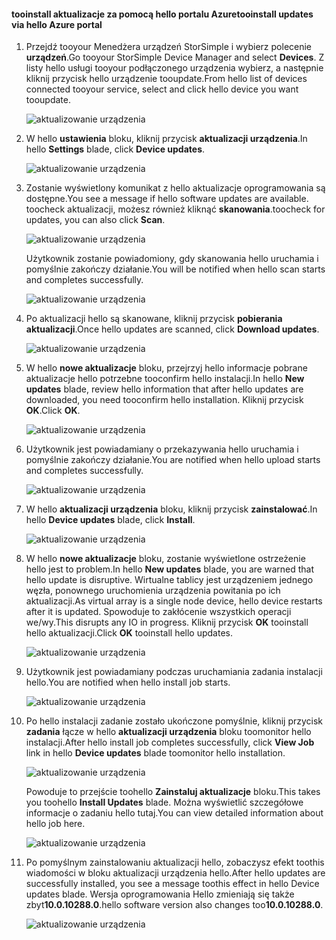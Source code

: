 <!--author=alkohli last changed: 11/07/16 -->

#### <a name="tooinstall-updates-via-hello-azure-portal"></a><span data-ttu-id="c5a67-101">tooinstall aktualizacje za pomocą hello portalu Azure</span><span class="sxs-lookup"><span data-stu-id="c5a67-101">tooinstall updates via hello Azure portal</span></span>

1. <span data-ttu-id="c5a67-102">Przejdź tooyour Menedżera urządzeń StorSimple i wybierz polecenie **urządzeń**.</span><span class="sxs-lookup"><span data-stu-id="c5a67-102">Go tooyour StorSimple Device Manager and select **Devices**.</span></span> <span data-ttu-id="c5a67-103">Z listy hello usługi tooyour podłączonego urządzenia wybierz, a następnie kliknij przycisk hello urządzenie tooupdate.</span><span class="sxs-lookup"><span data-stu-id="c5a67-103">From hello list of devices connected tooyour service, select and click hello device you want tooupdate.</span></span> 

    ![aktualizowanie urządzenia](../includes/media/storsimple-virtual-array-install-update-via-portal/azupdate1m.png) 

2. <span data-ttu-id="c5a67-105">W hello **ustawienia** bloku, kliknij przycisk **aktualizacji urządzenia**.</span><span class="sxs-lookup"><span data-stu-id="c5a67-105">In hello **Settings** blade, click **Device updates**.</span></span> 

    ![aktualizowanie urządzenia](../includes/media/storsimple-virtual-array-install-update-via-portal/azupdate2m.png)  

3. <span data-ttu-id="c5a67-107">Zostanie wyświetlony komunikat z hello aktualizacje oprogramowania są dostępne.</span><span class="sxs-lookup"><span data-stu-id="c5a67-107">You see a message if hello software updates are available.</span></span> <span data-ttu-id="c5a67-108">toocheck aktualizacji, możesz również kliknąć **skanowania**.</span><span class="sxs-lookup"><span data-stu-id="c5a67-108">toocheck for updates, you can also click **Scan**.</span></span>

    ![aktualizowanie urządzenia](../includes/media/storsimple-virtual-array-install-update-via-portal/azupdate3m.png)

    <span data-ttu-id="c5a67-110">Użytkownik zostanie powiadomiony, gdy skanowania hello uruchamia i pomyślnie zakończy działanie.</span><span class="sxs-lookup"><span data-stu-id="c5a67-110">You will be notified when hello scan starts and completes successfully.</span></span>

    ![aktualizowanie urządzenia](../includes/media/storsimple-virtual-array-install-update-via-portal/azupdate5m.png)

4. <span data-ttu-id="c5a67-112">Po aktualizacji hello są skanowane, kliknij przycisk **pobierania aktualizacji**.</span><span class="sxs-lookup"><span data-stu-id="c5a67-112">Once hello updates are scanned, click **Download updates**.</span></span> 

    ![aktualizowanie urządzenia](../includes/media/storsimple-virtual-array-install-update-via-portal/azupdate6m.png)

5. <span data-ttu-id="c5a67-114">W hello **nowe aktualizacje** bloku, przejrzyj hello informacje pobrane aktualizacje hello potrzebne tooconfirm hello instalacji.</span><span class="sxs-lookup"><span data-stu-id="c5a67-114">In hello **New updates** blade, review hello information that after hello updates are downloaded, you need tooconfirm hello installation.</span></span> <span data-ttu-id="c5a67-115">Kliknij przycisk **OK**.</span><span class="sxs-lookup"><span data-stu-id="c5a67-115">Click **OK**.</span></span>

    ![aktualizowanie urządzenia](../includes/media/storsimple-virtual-array-install-update-via-portal/azupdate7m.png)

6. <span data-ttu-id="c5a67-117">Użytkownik jest powiadamiany o przekazywania hello uruchamia i pomyślnie zakończy działanie.</span><span class="sxs-lookup"><span data-stu-id="c5a67-117">You are notified when hello upload starts and completes successfully.</span></span>

     ![aktualizowanie urządzenia](../includes/media/storsimple-virtual-array-install-update-via-portal/azupdate8m.png)

5. <span data-ttu-id="c5a67-119">W hello **aktualizacji urządzenia** bloku, kliknij przycisk **zainstalować**.</span><span class="sxs-lookup"><span data-stu-id="c5a67-119">In hello **Device updates** blade, click **Install**.</span></span>

     ![aktualizowanie urządzenia](../includes/media/storsimple-virtual-array-install-update-via-portal/azupdate11m.png)   

6. <span data-ttu-id="c5a67-121">W hello **nowe aktualizacje** bloku, zostanie wyświetlone ostrzeżenie hello jest to problem.</span><span class="sxs-lookup"><span data-stu-id="c5a67-121">In hello **New updates** blade, you are warned that hello update is disruptive.</span></span> <span data-ttu-id="c5a67-122">Wirtualne tablicy jest urządzeniem jednego węzła, ponownego uruchomienia urządzenia powitania po ich aktualizacji.</span><span class="sxs-lookup"><span data-stu-id="c5a67-122">As virtual array is a single node device, hello device restarts after it is updated.</span></span> <span data-ttu-id="c5a67-123">Spowoduje to zakłócenie wszystkich operacji we/wy.</span><span class="sxs-lookup"><span data-stu-id="c5a67-123">This disrupts any IO in progress.</span></span> <span data-ttu-id="c5a67-124">Kliknij przycisk **OK** tooinstall hello aktualizacji.</span><span class="sxs-lookup"><span data-stu-id="c5a67-124">Click **OK** tooinstall hello updates.</span></span> 

    ![aktualizowanie urządzenia](../includes/media/storsimple-virtual-array-install-update-via-portal/azupdate12m.png) 

7. <span data-ttu-id="c5a67-126">Użytkownik jest powiadamiany podczas uruchamiania zadania instalacji hello.</span><span class="sxs-lookup"><span data-stu-id="c5a67-126">You are notified when hello install job starts.</span></span> 

    ![aktualizowanie urządzenia](../includes/media/storsimple-virtual-array-install-update-via-portal/azupdate13m.png)

8.  <span data-ttu-id="c5a67-128">Po hello instalacji zadanie zostało ukończone pomyślnie, kliknij przycisk **zadania** łącze w hello **aktualizacji urządzenia** bloku toomonitor hello instalacji.</span><span class="sxs-lookup"><span data-stu-id="c5a67-128">After hello install job completes successfully, click **View Job** link in hello **Device updates** blade toomonitor hello installation.</span></span> 

    ![aktualizowanie urządzenia](../includes/media/storsimple-virtual-array-install-update-via-portal/azupdate15m.png)

    <span data-ttu-id="c5a67-130">Powoduje to przejście toohello **Zainstaluj aktualizacje** bloku.</span><span class="sxs-lookup"><span data-stu-id="c5a67-130">This takes you toohello **Install Updates** blade.</span></span> <span data-ttu-id="c5a67-131">Można wyświetlić szczegółowe informacje o zadaniu hello tutaj.</span><span class="sxs-lookup"><span data-stu-id="c5a67-131">You can view detailed information about hello job here.</span></span>

    ![aktualizowanie urządzenia](../includes/media/storsimple-virtual-array-install-update-via-portal/azupdate16m.png)

9. <span data-ttu-id="c5a67-133">Po pomyślnym zainstalowaniu aktualizacji hello, zobaczysz efekt toothis wiadomości w bloku aktualizacji urządzenia hello.</span><span class="sxs-lookup"><span data-stu-id="c5a67-133">After hello updates are successfully installed, you see a message toothis effect in hello Device updates blade.</span></span> <span data-ttu-id="c5a67-134">Wersja oprogramowania Hello zmieniają się także zbyt**10.0.10288.0**.</span><span class="sxs-lookup"><span data-stu-id="c5a67-134">hello software version also changes too**10.0.10288.0**.</span></span> 

    ![aktualizowanie urządzenia](../includes/media/storsimple-virtual-array-install-update-via-portal/azupdate17m.png)
